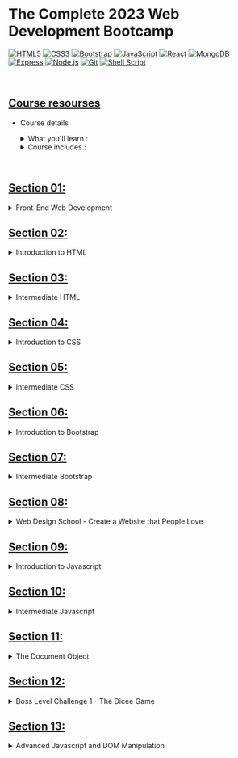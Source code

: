 # The Complete 2023 Web Development Bootcamp

<!-- Icon sections -->

[![HTML5](https://img.shields.io/badge/-HTML5-F05032?style=for-the-badge&logo=html5&logoColor=ffffff)](https://html.com/)
[![CSS3](https://img.shields.io/badge/-CSS3-007ACC?style=for-the-badge&logo=css3)](https://www.free-css.com/)
[![Bootstrap](https://img.shields.io/badge/Bootstrap-563D7C?style=for-the-badge&logo=bootstrap&logoColor=white)](https://getbootstrap.com/)
[![JavaScript](https://img.shields.io/badge/-JavaScript-%23F7DF1C?style=for-the-badge&logo=javascript&logoColor=000000&labelColor=%23F7DF1C&color=%23FFCE5A)](https://www.javascript.com/)
[![React](https://img.shields.io/badge/React-20232A?style=for-the-badge&logo=react&logoColor=61DAFB)](https://reactjs.org/)
[![MongoDB](https://img.shields.io/badge/MongoDB-4EA94B?style=for-the-badge&logo=mongodb&logoColor=white)](https://www.mongodb.com/)
[![Express](https://img.shields.io/badge/Express.js-404D59?style=for-the-badge)](http://expressjs.com/)
[![Node.js](https://img.shields.io/badge/Node.js-43853D?style=for-the-badge&logo=node.js&logoColor=white)](https://nodejs.org/)
[![Git](https://img.shields.io/badge/-Git-F05032?style=for-the-badge&logo=git&logoColor=ffffff)](https://git-scm.com/)
[![Shell Script](https://img.shields.io/badge/Shell_Script-121011?style=for-the-badge&logo=gnu-bash&logoColor=white)](https://www.shellscript.sh/)

<br>

<!-- Course resources section -->

## [Course resourses](https://www.appbrewery.co/p/web-development-course-resources/)

- Course details
  <details>
    <summary> What you'll learn :</summary>

  - Build 16 web development projects for your portfolio, ready to apply for junior developer jobs.
  - After the course you will be able to build ANY website you want.
  - Work as a freelance web developer.
  - Master backend development with Node
  - Learn the latest technologies, including Javascript, React, Node and even Web3 development.
  - Build fully-fledged websites and web apps for your startup or business.
  - Master frontend development with React
  - Learn professional developer best practices.
  </details>

  <details> 
    <summary> Course includes :</summary>

  - 65 hours on-demand video
  - 49 downloadable resources
  - 86 articles
  - 14 coding exercise projects
  </details>

<br>
<!-- Course sections -->

## [Section 01:](https://github.com/jhwa426/Bootcamp-Web_Development/tree/main/Section%2001%20-%20Front-End%20Web%20Development)

<details>
  <summary>Front-End Web Development</summary>
	
  ### 1.1. How Does the Internet Actually Work?
  -	**Internet** is a long piece of wire, And that wire connects different computers to each other. It allows computers to transfer data through this giant wire
  -	A server is a computer that provides files and data to other computers, it allows access 24/7.
  -	A client is a computer that any user is used to access the internet.
  -	When the browser request a website, the request is sent to **ISP** (Internet server provider: The company we pay for internet service) then it searches at DNS that contains the web site's IP addresses. Once the DNS finds the IP address it sends it back to the browser vis ISP. Then the browser sends a direct request through ISP and this message will be delivered via Internet Backbone to the server that is located at that IP address. On that server, all files are needed to view the website home page. The server sends these files back to the client through the internet backbone and the client gets to see the website in the browser. All of that happens in milliseconds.

### 1.2. How Do Websites Actually Work?

- To access the web page we need a browser (allows to look up at IP address and receives data from the server).
- Data from the server contains HTML, CSS, and js files.

### 1.3. To get started

- Need Browser (chrome recommended)
- Text Edittor(Atom, vs code)

</details>

## [Section 02:](https://github.com/jhwa426/Bootcamp-Web_Development/tree/main/Section%2002%20-%20Introduction%20to%20HTML)

<details>
  <summary>Introduction to HTML</summary>

### 2.1. Introduction HTML

- HTML : Hyper Text Markup Language.
- A markup language is a computer language that uses tags to define elements within a document.
- html is the foundation of all websites.
- Tag consist of: open tag `<typeOfTag> and closing tag </typeOfTag>`.
- Ex: Heading tag h1, h2, ….,h6 . It gets smaller when the number goes up.
- <typeOfTag /> called self-closing tag.
- Ex: Spacing breack tag <code>br</code>.

### 2.2. The Anatomy of an HTML Tag

- < startTag > Content </ EndTag >
- Horizontal line tag hr accepts attribute size, noshade,..
- Attributes specify modification to the default element.
- Center content using tag `<center>content</center>`.
- Comments are not interpreted by the compiler `<!-- Comment -- >`.

### 2.3. What is The HTML Boilerplate?

- It Is a code template that could be reused.

```
<!doctype html>

<html lang="en">
<head>
<meta charset="utf-8"> //tell the browser that all text in page are encoded using utf-8 encoding system wich is the standered encoding.

<title>The HTML5 Herald</title>
<meta name="description" content="The HTML5 Herald">
<meta name="author" content="SitePoint">

<link rel="stylesheet" href="css/styles.css?v=1.0">

</head>

<body>
<script src="js/scripts.js"></script>
</body>
</html>
```

- <code>meta</code> tag utf-8 tell the browser that all texts on the page are encoded using utf-8 encoding system which is the standard encoding.
- Unicode “utf-8” has all characters and emojis.
- There is a different types of <code>meta</code> tags for diffrent purposes.

### 2.4. How to Structure Text in HTML?

- The code goes inside the body tag.
- Paragraph tag <code>p</code>.
- emphasis Tag <code>em</code> tells the browser that the words between it is emphasis, not just about style.
- italic tag <code>i</code> style element.
- Strong tag <code>strong</code> tells the browser that the words between it is Strong Importance Element.
- <code>bold</code> tag bold styles bold.

### 2.5. HTML Lists

- There are two types of lists.
- Ordered lists <code>ol</code> and unordered lists <code>ul</code>.
- Each type has children <code>li</code> for each item of the list.
- <code>ol</code> list has attributes: start and type to control the list items.

### 2.6. HTML Image Elements

- Self-closing tag that must be with <code>src</code> attribute to the image url.
- <code>alt</code> attribute helps google searching.

### 2.7. HTML Links and Anchor Tags

- HTML : HyperText Markup Language.
- HyperText is some parts of data that connect with hyper links, so when you click on it takes to another part.
- Anchor tags is closing tag `<a> Link text </a>`.
- <code>href</code> attribute is the link destination.

</details>

## [Section 03:](https://github.com/jhwa426/Bootcamp-Web_Development/tree/main/Section%2003%20-%20Intermediate%20HTML)

<details>
  <summary>Intermediate HTML</summary>

### 3.1. HTML Tables

- Tables main tag is <code>table</code>, and everything between is the actual content.
- To make row use tag <code>tr</code>.
- To make cell inside the row use <code>td</code>.

```
<table>
    <thead>
        <tr>
            <th colspan="2">The table header</th>
        </tr>
    </thead>
    <tbody>
        <tr>
            <td>The table body</td>
            <td>with two columns</td>
        </tr>
    </tbody>
</table>
```

### 3.2. HTML forms

- main form tag is <code>form</code> to define what should go into our form.
- <code>label</code> tag to some text related to the <code>input</code> element.
- To use different inputs simply change the <code>type</code> of the <code>input</code> to what is needed.
- <code>textarea</code> tag to write message.
- To submit <code>form</code> button use <code>input</code> with <code>type=”submit”</code>.

### 3.3. publish website

- use GitHub to publish free.
- Make a new repository.
- Initialize with a readme file.
- Upload project files
- Give the version a name and commit.
- Go to settings -> GitHub pages -> source
- Change source from none to the main branch.
- Now the website can be accessed by the internet.

</details>

## [Section 04:](https://github.com/jhwa426/Bootcamp-Web_Development/tree/main/Section%2004%20-%20Introduction%20to%20CSS)

<details>
  <summary>Introduction to CSS</summary>
  
  ### 4.1. Introduction to css
  -	CSS: cascading style sheet.
  -	Styling html.

### 4.2. Inline css

- Going into the tag and change style `attribute = "property:value;"`.

### 4.3. Internal css

- Add <code>style</code> tag inside the <code>head</code> tag.
- Select element inside <code>style</code> tag.
- Make styles -> <code>selector {Property : value}</code> .

```
<head>
<style>
body {
  background-color: linen;
}

</style>
</head>
```

- No website is completely unstyled. That means that there is <em>default styles</em> being applied by the browser.
- <code>hr</code> tag has border style default values.
- One of the most important role in CSS is to realize that everything in HTML is a box, and the style of these boxes can be affected by changing CSS styles.
- <code>height</code> property isn’t uniqe.
- <code>background-color</code> , <code>height</code>, <code>width</code> properties.
- Change default values to achieve the style needed.

### 4.4. External css

- Add styles in external file.css.
- <code>link</code> this file to html page at <code>head</code> tag.
- Anything in html is affected with this external css.
- This the best way to apply css.

### 4.5. Debug CSS code

- Errors in the console for link href for an external file.
- Inline styles override the external and internal styles.
- Internal styles override the external styles.

### 4.6. The Anatomy of CSS syntax

```
selector {
  propery: value;
}
// who { what: how; }
```

### 4.7. CSS selectors

- Using tag name.

```
tagName {
  propery: value;
}
```

- Using class attribute to specify styles for individual <code>html</code> element .

```
.class{
  propery: value;
}
```

- [Selectors refrence](https://www.w3schools.com/cssref/css_selectors.asp).

### 4.8. CSS Ids

- Using <code>id</code> attribute.
- We can only have one instance of one particular tag <code>id</code> inside a single page.
- <code>id</code> can only use in one place.
- <code>id</code> use to identify one element.

```
#id {
  propery: value;
}
```

- <code>class</code> can be used for a group of related items.
- <code>id</code> used to apply specific styles to a single element.
- Any HTML element can have more than one class.
- A pseudo-class is used to define a special state of an element

```
selector:pseudo-class {
  property: value;
}
```

- [Css pseudo classes](https://www.w3schools.com/css/css_pseudo_classes.asp).

</details>

## [Section 05:](https://github.com/jhwa426/Bootcamp-Web_Development/tree/main/Section%2005%20-%20Intermediate%20CSS)

<details>
  <summary>Intermediate CSS</summary>
  
  ### 5.1. What are favicons
  -	It started as an image that appears when the user adds the site to the favorites list, and now it is an image that appears next to the title of the site page.
  -	Favicon.com to create the favicon.
  -	Import it using link tag with `rel=”icon”` inside the head tag.
  ### 5.2. HTML Divs
  -	Div is a special HTML element that allows us to divide content into separate containers or boxes.
  -	It has a height if specify it using style or if it has a content.
  ### 5.3. Box Model
  -	Width and height of the element are pushing any other element.
  -	Border-width make outside border and affect the size of that element.
  -	Padding makes spaces inside the element and affects the size of that element.
  -	Margin makes space around elements and pushing them away.
  -	Inspect in chrome developer tools show box model to customize element.
  ### 5.4. CSS display property
  -	block elements take the whole width of the document.
  -	it doesn't allow another element to set at the same line.
  -	inline elements take the width of the content only.
  -	it doesn't allow to change the element width.
  -	there is an inline-block value, that allows to change width and set elements at the same line.
  -	`img` element treats as an inline-block.
  -	none value removes the element from the web page as it didn't exist.
  -	visibility: hidden -> disappear the element but still exist at the dom.
  ### 5.5. CSS Static and Relative Positioning
  -	there are default roles despite any CSS styles.
    -	first role: content is everything -> content is the first thing that determined how large things get displayed and what the height and width will be.
    -	second role: the order of elements that comes from HTML code -> how we write code into HTML file is how it be displayed.
    -	third role: children sit on parents -> that means that child goes on top of the parent(static position).
  -	To make changes to the order of elements use position property.
  -	static position is the default position of all HTML elements.
  -	Relative position it allows us to position element that we select relative to how it would be positioned had it been static.
  -	coordinates: top, bottom, left, right -> determines we want to move element.
  -	when move element with relative position it doesn't affect any other thing in the screen.
  -	it as if the old position is kept and everything else flows around it.
  -	top with relative make margin top from the static position.

### 5.6. Absolute Positioning

- with absolute positioning we positioning the element relative to it's parent .
- it is about adding a margin relative to it's parent element.
- fixed position -> fixs element in it's position relative to the body of the website and it doesn't moves despite scrolling. .

### 5.7. The Dark Art of Centering Elements

- text-align: center -> works with inline and block displayed elements that doesn't have width.
- margin: auto -> works with elements that have width.

### 5.8. Font Styling in Our Personal Site

- font-family: sans, sans-serif -> main fonts.
- google fonts to specific font. Link the fonts to html and use it with font-family property.

### 5.9. CSS sizing

- font-size: px -> static size.
- % to make size dynamic.
- 100% == 16px
- 1 em == 16px
- with % and em font size get inhereted from parent and added to the child.
- The difference between px and % or em that px doesn't inherte from parent.
- rem = ignore the parent size(root element), that mean parent size won't affect on the child.
- to change font color use color propery.
- font-weight.
- line-height: number -> number without measuring unit.

### 5.10. CSS float and clear

- float element left or right.
- float make other elements at the same row.
-     other elements use clear property to clear float Effect.
- clear value is anti the float value.

</details>

## [Section 06:](https://github.com/jhwa426/Bootcamp-Web_Development/tree/main/Section%2006%20-%20Introduction%20to%20Bootstrap)

<details>
  <summary>Introduction to Bootstrap</summary>
  
  ### 6.1. What is Bootstrap?
  -	Bootstrap is a front-end library, It's a free open source.
  -	front-end is whatever the user sees.
  -	backend determine how everything is going to work.
  -	Responsive means that it response to the view port.

### 6.2. Installing Bootstrap

- copy bootstap cdn -> the simplest way.
- cdn -> stands for content delivery network.
- the concept is instead of hosting website in single location, you have hole bunch of points where that website can be accessed, it looks for the shortest location that website can be delivered.
- when browser reachs cdn link it looks for the shortest root to download bootstrap files if the user doesn't download it.
- when it dowloaded broweser cashes files and doesn't need to redownload it.

  ```

    <!doctype html>
    <html lang="en">
      <head>
        <!-- Required meta tags -->
        <meta charset="utf-8">
        <meta name="viewport" content="width=device-width, initial-scale=1, shrink-to-fit=no">

        <!-- Bootstrap CSS -->
        <link rel="stylesheet" href="https://cdn.jsdelivr.net/npm/bootstrap@4.5.3/dist/css/bootstrap.min.css" integrity="sha384-TX8t27EcRE3e/ihU7zmQxVncDAy5uIKz4rEkgIXeMed4M0jlfIDPvg6uqKI2xXr2" crossorigin="anonymous">

        <title>Hello, world!</title>
      </head>
      <body>
        <h1>Hello, world!</h1>

        <!-- Optional JavaScript; choose one of the two! -->

        <!-- Option 1: jQuery and Bootstrap Bundle (includes Popper) -->
        <script src="https://code.jquery.com/jquery-3.5.1.slim.min.js" integrity="sha384-DfXdz2htPH0lsSSs5nCTpuj/zy4C+OGpamoFVy38MVBnE+IbbVYUew+OrCXaRkfj" crossorigin="anonymous"></script>
        <script src="https://cdn.jsdelivr.net/npm/bootstrap@4.5.3/dist/js/bootstrap.bundle.min.js" integrity="sha384-ho+j7jyWK8fNQe+A12Hb8AhRq26LrZ/JpcUGGOn+Y7RsweNrtN/tE3MoK7ZeZDyx" crossorigin="anonymous"></script>

        <!-- Option 2: jQuery, Popper.js, and Bootstrap JS
        <script src="https://code.jquery.com/jquery-3.5.1.slim.min.js" integrity="sha384-DfXdz2htPH0lsSSs5nCTpuj/zy4C+OGpamoFVy38MVBnE+IbbVYUew+OrCXaRkfj" crossorigin="anonymous"></script>
        <script src="https://cdn.jsdelivr.net/npm/popper.js@1.16.1/dist/umd/popper.min.js" integrity="sha384-9/reFTGAW83EW2RDu2S0VKaIzap3H66lZH81PoYlFhbGU+6BZp6G7niu735Sk7lN" crossorigin="anonymous"></script>
        <script src="https://cdn.jsdelivr.net/npm/bootstrap@4.5.3/dist/js/bootstrap.min.js" integrity="sha384-w1Q4orYjBQndcko6MimVbzY0tgp4pWB4lZ7lr30WKz0vr/aWKhXdBNmNb5D92v7s" crossorigin="anonymous"></script>
        -->
      </body>
    </html>
  ```

### 6.3. Web Design 101 - Wireframing

- Wireframing -> settle all design before coding it(using sketch).
- markup -> high fidelity representation of design. what you see is what you end up getting(using photoshop).
- prototyppe -> animated version of website.

### 6.4. The Bootstrap Navigation Bar

- [Documentation](https://getbootstrap.com/docs/4.5/components/navbar/)

### 6.5. Bootstrap Grid Layout System

- [Documntaion](https://getbootstrap.com/docs/4.5/layout/grid/)

### 6.6. A Note About CSS Link Order

- CSS code is executed from bottom to top so the order of your code matters
- Unlike CSS and JavaScript, HTML code is executed from top to bottom so the order of your code matters.

### 6.7. Bootstrap Containers

- all content goes inside container.
- container-fluid -> takes 100% width of the screen.

### 6.8. Bootstrap Buttons & Font Awesome

- [Buttons Documentation](https://getbootstrap.com/docs/4.5/components/buttons/).
- link fontAwesome library to our website.
- [fontAwesome](https://fontawesome.com/).

</details>

## [Section 07:](https://github.com/jhwa426/Bootcamp-Web_Development/tree/main/Section%2007%20-%20Intermediate%20to%20Bootstrap)

<details>
  <summary>Intermediate Bootstrap</summary>
  
  ### 7.1. The Bootstrap Carousel
  -	slideshow.
  -	set carousel options by adding data-option="value".
  -	[Documentation](https://getbootstrap.com/docs/4.5/components/carousel/).
  -	aria-hidden="true" -> to be hidden from screen reader.
  -	class="sr-only" -> to screen reader only.
  ### 7.2. The Bootstrap Cards
  -	[Documentation](https://getbootstrap.com/docs/4.5/components/card/).
  ### 7.3. The CSS Z-Index and Stacking Order
  -	Each element has x, y and z aixs.
  -	the default z-index for all elements is 0.
  -	-1 -> shows the element behind everything.
  -	z-index only work when element has position fixed, absolute and relative.
  -	static position doesn't make z-index work.

### 7.4. Media Query Breakpoints

- Make website responsive by media query.
- @media < type > ( feature )
- there is many types of media like print, speach, screen.

### 7.5. How to become a Better Programmer

- Code Refactoring:
  - Readablity -> easy to understand not just for urself but to your future self, and for others.
  - Modularity -> how easy to use bets of code.
  - Efficiency -> how fast does your code run.
  - length.

### 7.6. Advanced CSS - Combining Selectors

- selector1, selector2 { sharedProperty }
- Hierarchical Selectors -> selector1(parent) selector2(child){propertyAppiedToChild}
- Combined Selectors -> selector1.selctor2{ProprtyToTheSameElement}

### 7.7. Advanced CSS - Selector Priority

- the last css role has priorety over everything above it.
- class is more specific than html selector, So it has high priorty.
- id has the highest priorty than class and html.

</details>

## [Section 08:](https://github.com/jhwa426/Bootcamp-Web_Development/tree/main/Section%2008%20-%20Web%20Design%20School%20-%20Create%20a%20Website%20that%20People%20Love)

<details>
  <summary>Web Design School - Create a Website that People Love</summary>

### 8.1. Introduction to web Design

- Users take milliseconds to judge the product through it's design.
- Design is the cheapest way to make product look expensive.

### 8.2. principles of design - 1. Color Theory

- principles of design:
- color theory -> Every main color have a mood.
  1. Red -> love, energy, intensity.
  2. Yellow -> Joy, intellect, attention
  3. Green -> freshness, safty, growth.
  4. Blue -> stability, trust, serenity.
  5. Purble -> Royality, wealth, feminity.
- what msg I wanna give to User?
- colorbullet.

### 8.3. principles of design - 2. Typography

- like colors, fonts have different moods.
- serif family -> traditional, stable, respectable.
- use only 2 fonts to one design.

### 8.4. principles of design - 2. User Interface

1. hierarchy:

   - eyes look at big items first.
   - color can make eyes look at the item directly.

2. layout :

   - different size, image, shape .
   - lenght of each line of text doesn't be too short or too long.

3. Alignment:

   - Position items on website relative to each other.
   - reduce the number of aligments

4. white space (space around elements):

   - By adding more space around the element it makes design more minimilize and more elevated.

5. Audience:

   - Think about the audience and what important for them.
   - flexibility important for design.

### 8.5. principles of design - 3. User Experience

1. simplicity.
2. Consistency:

   - but also keep the functionality.
   - make it simple to use, not make user learn how to use.

3. Reading Patterns
4. All platform design

   - Responsive is very important.
   - Not take much scroll to know what is going on in the website.
   - Not make much warning messages.

5. **Don't use Your Powers For Evil**

   - Don't make user make actions that he don't neccessarly do this.
     Ex. make btn that buy for something colored to buy more than the main buying btn.
   - Help user to do what they want to do.

### 8.6. practise

- [Hotel page for practise](https://www.canva.com/design/DAELSe8JfD4/3vIsqI3kACNKsbFqYu-9lQ/view?utm_content=DAELSe8JfD4&utm_campaign=designshare&utm_medium=link&utm_source=publishsharelink#1).

</details>

## [Section 09:](https://github.com/jhwa426/Bootcamp-Web_Development/tree/main/Section%2009%20-%20Javascript)

<details>
  <summary>Introduction to Javascript</summary>

### 9.1. Introduction to Javascript

- It also known [EcmaScript](https://en.wikipedia.org/wiki/ECMAScript).
- java vs javaScript is like car vs carprt.
-     js id interpreted programming language, java is compiled programming language.
- It started as front-end language to make animation.

### 9.2. Javascript Alerts - Adding Behaviour

- Google chrome provide developer tool console to write line by line js code.
- using source tap inside console tap to write multiple lines of js code.
- source -> snippts -> new snippt (file.js);

```
  alert('Message to be alerted.');
  //keyword("")end
```

### 9.3. Data Types

- String -> everything inside "" or ''.
- Numbers.
- Boolean -> true or false.
- typeof(variable) -> tells the type of the variable.

### 9.4. Variables

- prompt('msg') -> allows user to write input.
- var name = value -> to define variable.

### 9.5. Naming and Naming Conventions

- naming variables using camelCase.
- always give meaning names to variables.
- variables name can't be a keyword.
- variables name can't begin with numbers but it can contain number.
- variables name can't contain Spaces.
- numbers, characters, \_ , $ are the only simpoles that valid.

### 9.6. String Concatenation

- concat two or more strings using + -> Str1 + str2 = srt1str2.

### 9.7. String Lengths

- str.length -> returns the numbers of str characters.

### 9.8. Slicing and Extracting Parts of a String

- programmers always count from 0.
- slice(startindex, endIndex) -> Starting from StartIndex untill but not incloding endIndex and returns that new str.

```
  var tweet = prompt("Msg limited to 140 char.")
  var sliceTweet = tweet.slice(0, 140)
  alert("You tweeted: " + sliceTweet)
```

### 9.9. Changing Casing in Text

- str.toUpperCase() -> all characters to upperCase.
- str.toLowerCase() -> all characters to lowerCase.

```
  var name = prompt("Enter Name")
  var fLetter = name.slice(0, 1);
  var restOfLetters = name.slice(1, name.length);
  alert("Your name is: " + fLetter.toUpperCase() + restOfLetters.toLowerCase())
```

### 9.10. Basic Arithmetic and the Modulo Operator in Javascript

- Modulo -> gives the remainer of the division (num % num).
- Modulo checkes if a number is fully divisible by another number.

### 9.11. Increment and Decrement

- var x = 1 ; x = x + 1; -> Equals x++ ->Equals x += x
- var x = xNum; var y = yNum -> x += y // adding y to x
- += , -=, \*=, /= all works the same.

### 9.12. Functions Part 1: Creating and Calling Functions

- Functions -> is package reapeted code into {} and giving it a name.
- all that blocked code will be exicuted when you call that function.
- creating a function -> function funcName(){//package of code}
- calling function -> funcName();.

### 9.13. Functions Part 2: Parameters and Arguments

- functions take inputs called parameters.
- It's variable that can be used in this function.
- Math.floor(number) -> round down Number.

```
  function lifeInWeeks(age) {

      //Write your code here.
      var   leftedYears = 90 - age;
      var   days = leftedYears * 365;
      var   weeks = leftedYears * 52;
      var   months = leftedYears * 12;
      console.log("You have " + days  + " days, " + weeks + " weeks, and " + months + " months left.")

  }
  lifeInWeeks(25)

```

### 9.14. Functions Part 3: Outputs & Return

- In order to have output from function we have to use return keyword.

</details>

## [Section 10:](https://github.com/jhwa426/Bootcamp-Web_Development/tree/main/Section%2010%20-%20Intermediate%20Javascript)

<details>
  <summary>Intermediate Javascript</summary>

### 10.1. Random Number Generation in

- Math.random() -> generates random number between 0 and 0.999999999999 it never reachs 1.
- [Documentation](https://developer.mozilla.org/en-US/docs/Web/JavaScript/Reference/Global_Objects/Math/random).
- Math.random() \* num -> range of numbers is from 0 to less than (not including) num.
- Pseudorandom number generators](https://www.youtube.com/watch?v=GtOt7EBNEwQ).
- Math.floor(Math.random() \* n) +1 -> generates Number between 1 to n.

### 10.2. Control Statements: Using If-Else Conditionals & Logic

- control flow -> controling the flow of code depends on condition.

### 10.3. Comparators and Equality

- Comparators -> compare two different values.
- ===, ==, <, >, <=, >=, !==, !=.
- The important difference between === and == is even though === check for equality also checking the type of data type.

### 10.4. Combining Comparators

- AND &&, OR ||, NOT !.

### 10.5. Coding Exercise 5: BMI Calculator

```
function bmiCalculator (weight, height) {

    var interpretation = weight / (height *2);

    if (interpretation < 18.5)

    {

        return "Your BMI is " + interpretation + ", so you are underweight.";

    }

    else if (interpretation >= 18.5 && interpretation <= 24.9)

    {

        return "Your BMI is " + interpretation + ", so you have a normal weight.";

    }

    else {

        return "Your BMI is " + interpretation + ", so you are overweight.";

    }

    return interpretation;

}
```

### 10.6. Coding Exercise 6: Leap Year Challenge

```
function isLeap(year) {

    if (year % 4 === 0 ) {
        if(year % 100 === 0){
            if(year % 400 === 0){
                return "Leap year."
            }else{
                return "Not leap year."
            }
        }else{
            return "Leap year."
        }

    } else {
        return "Not leap year."
    }

}
```

### 10.7. Collections: Working with Javascript

- Arrays -> is a collection of related items that can be stored together into the same variable.
- var arr = [item1, item2, item3, ....].
- arr[0] -> returns the fisrt index.
- arr.length -> the number of array items.
- arr.includes(item) -> check if this item is exist, it returns true or false.

### 10.8. Adding Elements and Intermediate

- arr.push(value) -> Adding new item at the end of the array.
- arr.pop() -> Remove the last item of the array.
- fizzBuzz Game :

```
var result = [];
var count = 1;
function fizzBazz(){
  while(count <= 100 ){ //while loop
    if (count % 3 === 0 && count % 5 ===0){
      result.push("fizzBuzz")
    }else if(count % 3 === 0){
      result.push("fizz")
    }else if (count % 5 === 0){
      result.push("buzz")
    }else{
      result.push(count)
    }
    count++;
  }
  console.log(result);
}
```

- The order of if statements is matter.

### 10.9. Coding Exercise 7: Who's Buying Lunch?

```
function whosPaying(names) {

    var arrayLength = names.length;

    var randomIndex = Math.floor(Math.random() * arrayLength);

    return names[randomIndex] + " is going to buy lunch today!";

}
```

### 10.10. Control Statements: While Loops

- To make sequance of data.
- while(end){//Sequance something ; change}
- satete -> if something is true.
- The bad thing about while loop is that it will run the program as long the condition is true, So it might be infinte loop.

```
  //Bottels Challenge solution
  var numberOfBottles = 99
  while (numberOfBottles >= 0) {
      var bottleWord = "bottle";
      if (numberOfBottles === 1) {
    bottleWord = "bottles";
      }
      console.log(numberOfBottles + " " + bottleWord + " of beer on the wall");
      console.log(numberOfBottles + " " + bottleWord + " of beer,");
      console.log("Take one down, pass it around,");
    numberOfBottles--;
      console.log(numberOfBottles + " " + bottleWord + " of beer on the wall.");
}
```

### 10.11. Control Statements: For Loops

- for(start; end; change){//Sequance something}.
- iterate -> run a piece of code many times.
- Fibonacci Callenge

```
function fibonacciGenerator (n) {
        var output = [];
  if(n === 1){
    output = [0];
  }else if (n=== 2){
    output = [0, 1];
  }else{
    output = [0, 1];
    for(var i = 2; i< n; i++){
      output.push(output[output.length -2] + output[output.length - 1]);
    }
  }
  return output;
}
```

- [Challenge flowchart](https://drive.google.com/file/d/1g8vVtqhSj44vcElfc-HK0nMbecteW8Yg/view).

</details>

## [Section 11:](<https://github.com/jhwa426/Bootcamp-Web_Development/tree/main/Section%2011%20-%20The%20Document%20Object%20Model%20(DOM)>)

<details>
  <summary>The Document Object</summary>

### 11.1. Adding Javascript to Websites

- Inline js -> By adding attributes to html elements, EX. onload="jsCode".(Not a good practice).
- Enternal -> By adding script type="text/javascript" tag to page and write js code inside it.
- External file -> script tag with src to the external js file.
- js scripts tag goes at the bottom of code unlike css links.

### 11.2. Object Model (DOM)

- DOM -> Document Object Model.
- it turns the document into a tree of objects that can be related to each others.
- [HTML tree Generator Extention](https://chrome.google.com/webstore/detail/html-tree-generator/dlbbmhhaadfnbbdnjalilhdakfmiffeg).
- Each child enhirets a document object.
- [firstElementChild](https://developer.mozilla.org/en-US/docs/Web/API/ParentNode/firstElementChild).
- [lastElementChild](https://developer.mozilla.org/en-US/docs/Web/API/ParentNode/lastElementChild).
- Objects inside the DOM has properties(describes thomething about object) and methods(the things that object can do).
- Metod -> is associated to an object.

### 11.3. Selecting HTML Elements with js

- [getElementById](https://developer.mozilla.org/en-US/docs/Web/API/Document/getElementById).
- [querySelector](https://developer.mozilla.org/en-US/docs/Web/API/Document/querySelector).
- [querySelectorAll](https://developer.mozilla.org/en-US/docs/Web/API/Document/querySelectorAll).

### 11.4. Manipulating and Changing Styles

- style property -> to change the css styles.
- [Css properites in js](https://www.w3schools.com/jsref/dom_obj_style.asp).

### 11.5. The Separation of Concerns: Structure vs Style vs Behaviour

- html file -> to strucure
- css files -> to style
- js file -> to behaviour
- Adding classes using js and style that classes using css.
- element.classList -> returns the list of classes.
- element.classList.add("className") -> add class to element.

### 11.6. Text Manipulation and the Text Content

- element.innerHTML -> all child html.
- element.textContent -> the child text only without html tags.

### 11.7. Manipulating HTML Element Attributes

- [attributes](https://developer.mozilla.org/en-US/docs/Web/API/Element/attributes).
- [setAttribute](https://developer.mozilla.org/en-US/docs/Web/API/Element/setAttribute), [getAttribute](https://developer.mozilla.org/en-US/docs/Web/API/Element/getAttribute), [toggleAttribute](https://developer.mozilla.org/en-US/docs/Web/API/Element/toggleAttribute)

</details>

## [Section 12:](https://github.com/jhwa426/Bootcamp-Web_Development/tree/main/Section%2012%20-%20%20Boss%20Level%20Challenge%201%20-%20The%20Dicee%20Game)

<details>
  <summary>Boss Level Challenge 1 - The Dicee Game</summary>
- Dicee Game project.
</details>

## [Section 13:](https://github.com/jhwa426/Bootcamp-Web_Development/tree/JS-and-DOM-manipulation/Section%2013%20-%20Advanced%20Javascript%20and%20DOM%20Manipulation)

<details>
  <summary>Advanced Javascript and DOM Manipulation</summary>

- Drum kit project.

### 13.1. Adding Event Listeners to a Button

- [addEventListener](https://developer.mozilla.org/en-US/docs/Web/API/EventTarget/addEventListener).

### 13.2. Higher Order Functions and Passing

- Higher Order Functions -> are functions that takes other functions as inputs or returns function as an output.

### 13.3. A Deeper Understanding of Javascript Objects

- Constructor: A constructor is a function that initializes an object.
- Constructor functions -> the name has to be capitalized.

```
  // Create constructor
  function Person(first, last, age, eye) {
    this.firstName = first;
    this.lastName = last;
    this.age = age;
    this.eyeColor = eye;
  }
  //create objects
  var myFather = new Person("John", "Doe", 50, "blue");
  var myMother = new Person("Sally", "Rally", 48, "green");
```

### 13.4. How to Use Switch Statements in js

- switch takes code into different track depending on differnt value.

### 13.5. Objects, their Methods and the Dot Notaion

- Method is a function that associated with an object.
- calling methods and ptoperty -> with dot notation.

```
      var crash = new Audio("./sounds/crash.mp3") //Create object from Audio constructor
      crash.play() // Use play function from the Audio constructor
```

### 13.6. Using Keyboard Event Listeners to Check for Key Presses

- using eventListner keydown.

### 13.7. Understanding Callbacks and How to Respond to Events

- Callback function -> is a function that gets passed in as an input.
- It has to wait something to happens.
- It triggers the actual event that happens.

### 13.8. Adding Animation to Websites

- Adding class to clicked btn and setTimeout to remove the class

</details>
